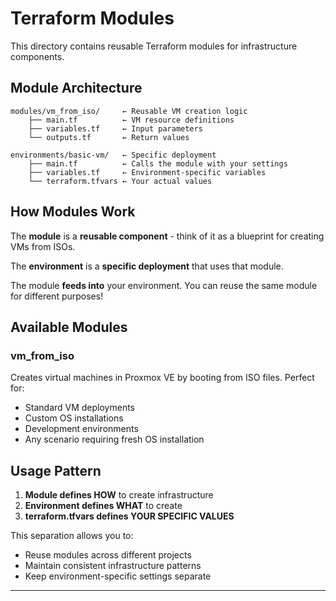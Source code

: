 # Terraform Modules

This directory contains reusable Terraform modules for infrastructure components.

## Module Architecture

```
modules/vm_from_iso/     ← Reusable VM creation logic
    ├── main.tf          ← VM resource definitions
    ├── variables.tf     ← Input parameters
    └── outputs.tf       ← Return values

environments/basic-vm/   ← Specific deployment
    ├── main.tf          ← Calls the module with your settings
    ├── variables.tf     ← Environment-specific variables
    └── terraform.tfvars ← Your actual values
```

## How Modules Work

The **module** is a **reusable component** - think of it as a blueprint for creating VMs from ISOs.

The **environment** is a **specific deployment** that uses that module.

The module **feeds into** your environment. You can reuse the same module for different purposes!

## Available Modules

### vm_from_iso
Creates virtual machines in Proxmox VE by booting from ISO files. Perfect for:
- Standard VM deployments
- Custom OS installations
- Development environments
- Any scenario requiring fresh OS installation

## Usage Pattern

1. **Module defines HOW** to create infrastructure
2. **Environment defines WHAT** to create
3. **terraform.tfvars defines YOUR SPECIFIC VALUES**

This separation allows you to:
- Reuse modules across different projects
- Maintain consistent infrastructure patterns
- Keep environment-specific settings separate

---
